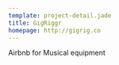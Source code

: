 ```yaml
---
template: project-detail.jade
title: GigRiggr
homepage: http://gigrig.co
---
```


Airbnb for Musical equipment
